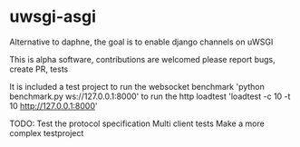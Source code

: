 # uwsgi-asgi

Alternative to daphne, the goal is to enable django channels on uWSGI

This is alpha software, contributions are welcomed please report bugs, create PR, tests

It is included a test project
to run the websocket benchmark 'python benchmark.py ws://127.0.0.1:8000'
to run the http loadtest 'loadtest -c 10 -t 10 http://127.0.0.1:8000'

TODO:
Test the protocol specification
Multi client tests
Make a more complex testproject